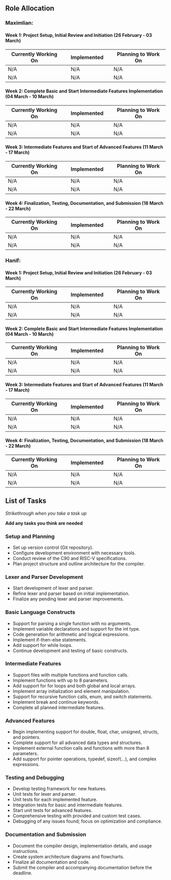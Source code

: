 ## Role Allocation

### Maximlian:

#### Week 1: Project Setup, Initial Review and Initiation (26 February - 03 March)
| Currently Working On | | Implemented | | Planning to Work On |
|--------------------------|-|------------------------------|-|---------------------------------|
| N/A | | N/A  | | N/A |
| N/A | | N/A | | N/A |


#### Week 2: Complete Basic and Start Intermediate Features Implementation (04 March - 10 March)

| Currently Working On | | Implemented | | Planning to Work On |
|--------------------------|-|------------------------------|-|---------------------------------|
| N/A | | N/A  | | N/A |
| N/A | | N/A | | N/A |

#### Week 3: Intermediate Features and Start of Advanced Features (11 March - 17 March)

| Currently Working On | | Implemented | | Planning to Work On |
|--------------------------|-|------------------------------|-|---------------------------------|
| N/A | | N/A  | | N/A |
| N/A | | N/A | | N/A |

#### Week 4: Finalization, Testing, Documentation, and Submission (18 March - 22 March)

| Currently Working On | | Implemented | | Planning to Work On |
|--------------------------|-|------------------------------|-|---------------------------------|
| N/A | | N/A  | | N/A |
| N/A | | N/A | | N/A |

### Hanif:

#### Week 1: Project Setup, Initial Review and Initiation (26 February - 03 March)

| Currently Working On | | Implemented | | Planning to Work On |
|--------------------------|-|------------------------------|-|---------------------------------|
| N/A | | N/A  | | N/A |
| N/A | | N/A | | N/A |

#### Week 2: Complete Basic and Start Intermediate Features Implementation (04 March - 10 March)

| Currently Working On | | Implemented | | Planning to Work On |
|--------------------------|-|------------------------------|-|---------------------------------|
| N/A | | N/A  | | N/A |
| N/A | | N/A | | N/A |

#### Week 3: Intermediate Features and Start of Advanced Features (11 March - 17 March)

| Currently Working On | | Implemented | | Planning to Work On |
|--------------------------|-|------------------------------|-|---------------------------------|
| N/A | | N/A  | | N/A |
| N/A | | N/A | | N/A |

#### Week 4: Finalization, Testing, Documentation, and Submission (18 March - 22 March)

| Currently Working On | | Implemented | | Planning to Work On |
|--------------------------|-|------------------------------|-|---------------------------------|
| N/A | | N/A  | | N/A |
| N/A | | N/A | | N/A |


## List of Tasks
*Strikethrough when you take a task up*

**Add any tasks you think are needed**

### Setup and Planning
- Set up version control (Git repository).
- Configure development environment with necessary tools.
- Conduct review of the C90 and RISC-V specifications.
- Plan project structure and outline architecture for the compiler.

### Lexer and Parser Development

- Start development of lexer and parser.
- Refine lexer and parser based on initial implementation.
- Finalize any pending lexer and parser improvements.

### Basic Language Constructs

- Support for parsing a single function with no arguments.
- Implement variable declarations and support for the int type.
- Code generation for arithmetic and logical expressions.
- Implement if-then-else statements.
- Add support for while loops.
- Continue development and testing of basic constructs.

### Intermediate Features

- Support files with multiple functions and function calls.
- Implement functions with up to 8 parameters.
- Add support for for loops and both global and local arrays.
- Implement array initialization and element manipulation.
- Support for recursive function calls, enum, and switch statements.
- Implement break and continue keywords.
- Complete all planned intermediate features.

### Advanced Features

- Begin implementing support for double, float, char, unsigned, structs, and pointers.
- Complete support for all advanced data types and structures.
- Implement external function calls and functions with more than 8 parameters.
- Add support for pointer operations, typedef, sizeof(...), and complex expressions.

### Testing and Debugging

- Develop testing framework for new features.
- Unit tests for lexer and parser.
- Unit tests for each implemented feature.
- Integration tests for basic and intermediate features.
- Start unit tests for advanced features.
- Comprehensive testing with provided and custom test cases.
- Debugging of any issues found; focus on optimization and compliance.

### Documentation and Submission

- Document the compiler design, implementation details, and usage instructions.
- Create system architecture diagrams and flowcharts.
- Finalize all documentation and code.
- Submit the compiler and accompanying documentation before the deadline.
